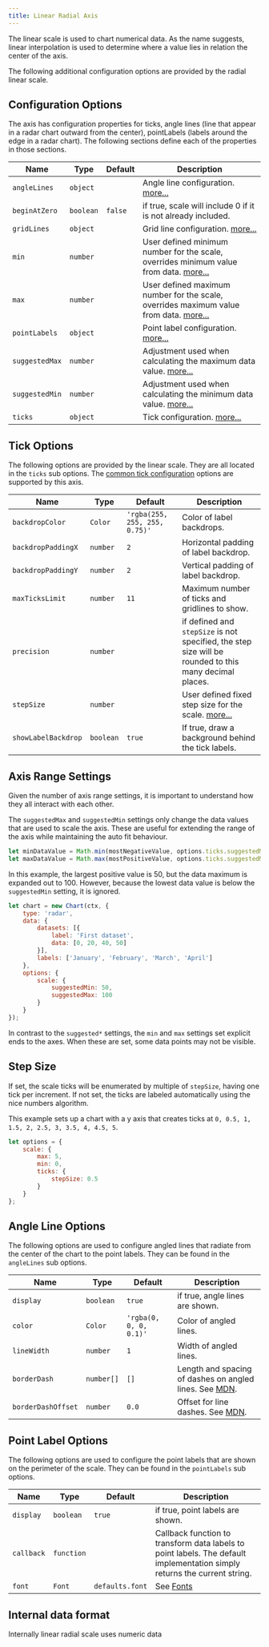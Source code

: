 ```yaml
---
title: Linear Radial Axis
---
```


The linear scale is used to chart numerical data. As the name suggests, linear interpolation is used to determine where a value lies in relation the center of the axis.

The following additional configuration options are provided by the radial linear scale.

## Configuration Options

The axis has configuration properties for ticks, angle lines (line that appear in a radar chart outward from the center), pointLabels (labels around the edge in a radar chart). The following sections define each of the properties in those sections.

| Name | Type | Default | Description
| ---- | ---- | ------- | -----------
| `angleLines` | `object` | | Angle line configuration. [more...](#angle-line-options)
| `beginAtZero` | `boolean` | `false` | if true, scale will include 0 if it is not already included.
| `gridLines` | `object` | | Grid line configuration. [more...](../styling.md#grid-line-configuration)
| `min` | `number` | | User defined minimum number for the scale, overrides minimum value from data. [more...](#axis-range-settings)
| `max` | `number` | | User defined maximum number for the scale, overrides maximum value from data. [more...](#axis-range-settings)
| `pointLabels` | `object` | | Point label configuration. [more...](#point-label-options)
| `suggestedMax` | `number` | | Adjustment used when calculating the maximum data value. [more...](#axis-range-settings)
| `suggestedMin` | `number` | | Adjustment used when calculating the minimum data value. [more...](#axis-range-settings)
| `ticks` | `object` | | Tick configuration. [more...](#tick-options)

## Tick Options

The following options are provided by the linear scale. They are all located in the `ticks` sub options. The [common tick configuration](../styling.md#tick-configuration) options are supported by this axis.

| Name | Type | Default | Description
| ---- | ---- | ------- | -----------
| `backdropColor` | `Color` | `'rgba(255, 255, 255, 0.75)'` | Color of label backdrops.
| `backdropPaddingX` | `number` | `2` | Horizontal padding of label backdrop.
| `backdropPaddingY` | `number` | `2` | Vertical padding of label backdrop.
| `maxTicksLimit` | `number` | `11` | Maximum number of ticks and gridlines to show.
| `precision` | `number` | | if defined and `stepSize` is not specified, the step size will be rounded to this many decimal places.
| `stepSize` | `number` | | User defined fixed step size for the scale. [more...](#step-size)
| `showLabelBackdrop` | `boolean` | `true` | If true, draw a background behind the tick labels.

## Axis Range Settings

Given the number of axis range settings, it is important to understand how they all interact with each other.

The `suggestedMax` and `suggestedMin` settings only change the data values that are used to scale the axis. These are useful for extending the range of the axis while maintaining the auto fit behaviour.

```javascript
let minDataValue = Math.min(mostNegativeValue, options.ticks.suggestedMin);
let maxDataValue = Math.max(mostPositiveValue, options.ticks.suggestedMax);
```

In this example, the largest positive value is 50, but the data maximum is expanded out to 100. However, because the lowest data value is below the `suggestedMin` setting, it is ignored.

```javascript
let chart = new Chart(ctx, {
    type: 'radar',
    data: {
        datasets: [{
            label: 'First dataset',
            data: [0, 20, 40, 50]
        }],
        labels: ['January', 'February', 'March', 'April']
    },
    options: {
        scale: {
            suggestedMin: 50,
            suggestedMax: 100
        }
    }
});
```

In contrast to the `suggested*` settings, the `min` and `max` settings set explicit ends to the axes. When these are set, some data points may not be visible.

## Step Size

If set, the scale ticks will be enumerated by multiple of `stepSize`, having one tick per increment. If not set, the ticks are labeled automatically using the nice numbers algorithm.

This example sets up a chart with a y axis that creates ticks at `0, 0.5, 1, 1.5, 2, 2.5, 3, 3.5, 4, 4.5, 5`.

```javascript
let options = {
    scale: {
        max: 5,
        min: 0,
        ticks: {
            stepSize: 0.5
        }
    }
};
```

## Angle Line Options

The following options are used to configure angled lines that radiate from the center of the chart to the point labels. They can be found in the `angleLines` sub options.

| Name | Type | Default | Description
| ---- | ---- | ------- | -----------
| `display` | `boolean` | `true` | if true, angle lines are shown.
| `color` | `Color` | `'rgba(0, 0, 0, 0.1)'` | Color of angled lines.
| `lineWidth` | `number` | `1` | Width of angled lines.
| `borderDash` | `number[]` | `[]` | Length and spacing of dashes on angled lines. See [MDN](https://developer.mozilla.org/en-US/docs/Web/API/CanvasRenderingContext2D/setLineDash).
| `borderDashOffset` | `number` | `0.0` | Offset for line dashes. See [MDN](https://developer.mozilla.org/en-US/docs/Web/API/CanvasRenderingContext2D/lineDashOffset).

## Point Label Options

The following options are used to configure the point labels that are shown on the perimeter of the scale. They can be found in the `pointLabels` sub options.

| Name | Type | Default | Description
| ---- | ---- | ------- | -----------
| `display` | `boolean` | `true` | if true, point labels are shown.
| `callback` | `function` | | Callback function to transform data labels to point labels. The default implementation simply returns the current string.
| `font` | `Font` | `defaults.font` | See [Fonts](fonts.md)

## Internal data format

Internally linear radial scale uses numeric data
